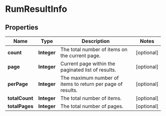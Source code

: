 

# RumResultInfo


## Properties

| Name | Type | Description | Notes |
|------------ | ------------- | ------------- | -------------|
|**count** | **Integer** | The total number of items on the current page. |  [optional] |
|**page** | **Integer** | Current page within the paginated list of results. |  [optional] |
|**perPage** | **Integer** | The maximum number of items to return per page of results. |  [optional] |
|**totalCount** | **Integer** | The total number of items. |  [optional] |
|**totalPages** | **Integer** | The total number of pages. |  [optional] |



